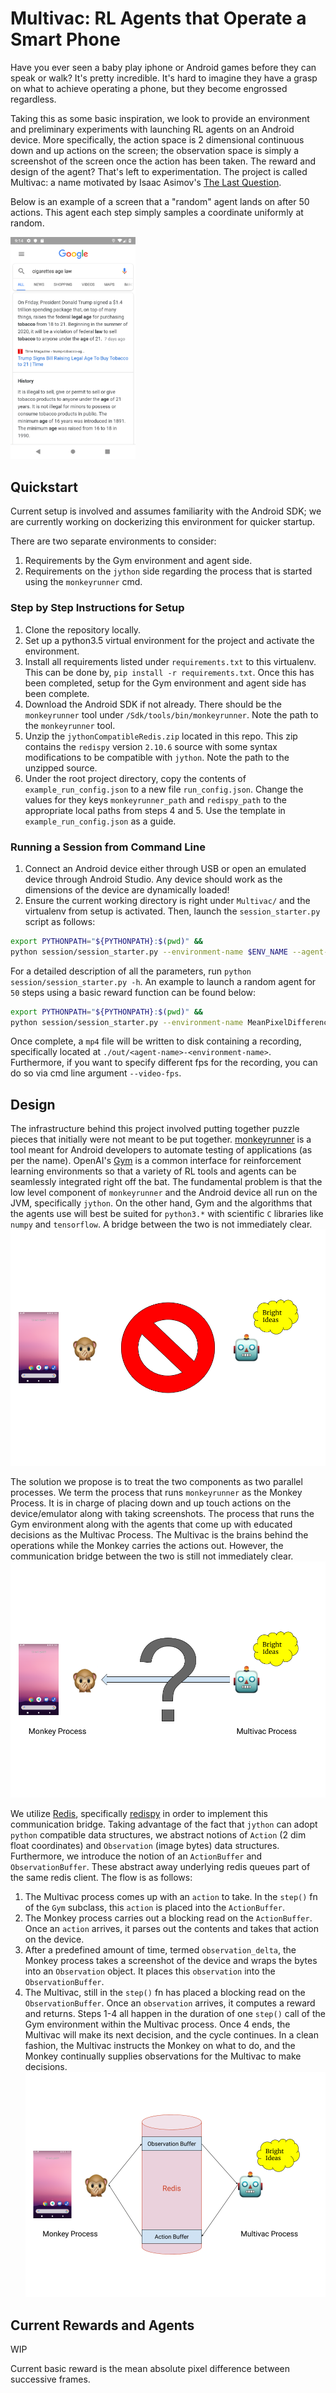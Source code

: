 # Multivac: RL Agents that Operate a Smart Phone
Have you ever seen a baby play iphone or Android games before they can 
speak or walk? It's pretty incredible. It's hard to imagine
they have a grasp on what to achieve operating a phone, but 
they become engrossed regardless.

Taking this as some basic inspiration, we look to provide an 
environment and preliminary experiments with launching RL
agents on an Android device. More specifically, the action space 
is 2 dimensional continuous down and up actions on the screen; the observation
space is simply a screenshot of the screen once the action has been taken. The reward
and design of the agent? That's left to experimentation. The project is called Multivac: a name motivated by
Isaac Asimov's [The Last Question](http://www.physics.princeton.edu/ph115/LQ.pdf).

Below is an example of a screen that a "random" agent lands on after 50 actions. This agent each step simply samples 
a coordinate uniformly at random.

<img src="images/example_screenshot.png" width="200">

## Quickstart
Current setup is involved and assumes familiarity with the Android SDK; we are 
currently working on dockerizing this environment for quicker startup.

There are two separate environments to consider:
1. Requirements by the Gym environment and agent side.
2. Requirements on the `jython` side regarding the process that is started using the `monkeyrunner` cmd.

### Step by Step Instructions for Setup
1. Clone the repository locally.
2. Set up a python3.5 virtual environment for the project and activate the environment.
3. Install all requirements listed under `requirements.txt` to this virtualenv.
   This can be done by, `pip install -r requirements.txt`. Once this has been completed,
   setup for the Gym environment and agent side has been complete.
4. Download the Android SDK if not already. There should be the `monkeyrunner` tool under
   `/Sdk/tools/bin/monkeyrunner`. Note the path to the `monkeyrunner` tool.
5. Unzip the `jythonCompatibleRedis.zip` located in this repo. This zip contains
   the `redispy` version `2.10.6` source with some syntax modifications to be
   compatible with `jython`. Note the path to the unzipped source.
6. Under the root project directory, copy the contents of `example_run_config.json` to a new file `run_config.json`.
   Change the values for they keys `monkeyrunner_path` and `redispy_path` to the appropriate local paths from steps
   4 and 5. Use the template in `example_run_config.json` as a guide.
   
### Running a Session from Command Line
1. Connect an Android device either through USB or open an emulated device through
   Android Studio. Any device should work as the dimensions of the device are dynamically loaded!
2. Ensure the current working directory is right under `Multivac/` and the virtualenv
from setup is activated. Then, launch the `session_starter.py` script as follows:
```bash
export PYTHONPATH="${PYTHONPATH}:$(pwd)" &&
python session/session_starter.py --environment-name $ENV_NAME --agent-name $AGENT_NAME --num-steps $NUM_STEPS --observation-delta $OBS_DELTA
```
For a detailed description of all the parameters, run `python session/session_starter.py -h`.
An example to launch a random agent for `50` steps using a basic reward function can
be found below:
```bash
export PYTHONPATH="${PYTHONPATH}:$(pwd)" &&
python session/session_starter.py --environment-name MeanPixelDifferenceEnv --agent-name random --num-steps 50 --observation-delta 1000
```

Once complete, a `mp4` file will be written to disk containing a recording, specifically
located at `./out/<agent-name>-<environment-name>`. Furthermore, if you want to specify
different fps for the recording, you can do so via cmd line argument `--video-fps`.

## Design
The infrastructure behind this project involved putting together puzzle pieces
that initially were not meant to be put together. [monkeyrunner](https://developer.android.com/studio/test/monkeyrunner)
is a tool meant for Android developers to automate testing of applications (as per the name). 
OpenAI's [Gym](https://gym.openai.com/) is a common interface for reinforcement learning
environments so that a variety of RL tools and agents can be seamlessly integrated right
off the bat. The fundamental problem is that the low level component of `monkeyrunner` and
the Android device all run on the JVM, specifically `jython`. On the other hand, Gym 
and the algorithms that the agents use will best be suited for `python3.*` with scientific `C`
libraries like `numpy` and `tensorflow`. A bridge between the two is not immediately clear.
![Multivac and the Monkey are incompatible](images/MultivacInfraStart.png)

The solution we propose is to treat the two components as two parallel processes.
We term the process that runs `monkeyrunner` as the Monkey Process. It is in charge
of placing down and up touch actions on the device/emulator along with taking screenshots.
The process that runs the Gym environment along with the agents that come up with educated 
decisions as the Multivac Process. The Multivac is the brains behind the operations while
the Monkey carries the actions out. However, the communication bridge between the two is still not immediately
clear.
![No bridge between Multivac and the Monkey](images/MultivacInfraBridge.png)

We utilize [Redis](https://redis.io/), specifically [redispy](https://github.com/andymccurdy/redis-py)
in order to implement this communication bridge. Taking advantage of the fact that 
`jython` can adopt `python` compatible data structures, we abstract notions of 
`Action` (2 dim float coordinates) and `Observation` (image bytes) data structures.
Furthermore, we introduce the notion of an `ActionBuffer` and `ObservationBuffer`. These
abstract away underlying redis queues part of the same redis client. The flow is as follows:
1. The Multivac process comes up with an `action` to take. In the `step()` fn of 
   the `Gym` subclass, this `action` is placed into the `ActionBuffer`.
2. The Monkey process carries out a blocking read on the `ActionBuffer`. Once an `action`
   arrives, it parses out the contents and takes that action on the device.
3. After a predefined amount of time, termed `observation_delta`, the Monkey process
   takes a screenshot of the device and wraps the bytes into an `Observation` object.
   It places this `observation` into the `ObservationBuffer`.
4. The Multivac, still in the `step()` fn has placed a blocking read on the `ObservationBuffer`.
   Once an `observation` arrives, it computes a reward and returns.
Steps 1-4 all happen in the duration of one `step()` call of the Gym environment
within the Multivac process. Once 4 ends, the Multivac will make its next decision,
and the cycle continues. In a clean fashion, the Multivac instructs the Monkey on
what to do, and the Monkey continually supplies observations for the Multivac to make
decisions.
![Multivac, Monkey, and the buffers](images/MultivacInfraFinal.png)

## Current Rewards and Agents
WIP

Current basic reward is the mean absolute pixel difference between successive frames.

